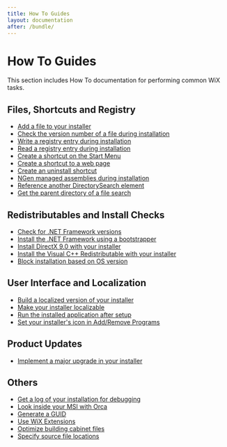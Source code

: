 ```yaml
---
title: How To Guides
layout: documentation
after: /bundle/
---
```

# How To Guides

This section includes How To documentation for performing common WiX tasks.

## Files, Shortcuts and Registry

<ul>
<li><a href="add_a_file.htm"> Add a file to your installer</a></li>
<li><a href="check_the_version_number.htm"> Check the version number of a file during installation</a></li>
<li><a href="write_a_registry_entry.htm"> Write a registry entry during installation</a></li>
<li><a href="read_a_registry_entry.htm"> Read a registry entry during installation</a></li>
<li><a href="create_start_menu_shortcut.htm"> Create a shortcut on the Start Menu</a></li>
<li><a href="create_internet_shortcut.htm"> Create a shortcut to a web page</a></li>
<li><a href="create_an_uninstall_shortcut.htm"> Create an uninstall shortcut</a></li>
<li><a href="ngen_managed_assemblies.htm"> NGen managed assemblies during installation</a></li>
<li><a href="directorysearchref.htm"> Reference another DirectorySearch element</a></li>
<li><a href="parentdirectorysearch.htm"> Get the parent directory of a file search</a></li>
</ul>
<h2>Redistributables and Install Checks</h2>
<ul>
<li><a href="check_for_dotnet.htm"> Check for .NET Framework versions</a></li>
<li><a href="install_dotnet.htm"> Install the .NET Framework using a bootstrapper</a></li>
<li><a href="install_directx9.htm"> Install DirectX 9.0 with your installer</a></li>
<li><a href="install_vcredist.htm"> Install the Visual C++ Redistributable with your installer</a></li>
<li><a href="block_install_on_os.htm"> Block installation based on OS version</a></li>
</ul>
<h2>User Interface and Localization</h2>
<ul>
<li><a href="build_a_localized_version.htm"> Build a localized version of your installer</a></li>
<li><a href="make_installer_localizable.htm"> Make your installer localizable</a></li>
<li><a href="run_program_after_install.htm"> Run the installed application after setup</a></li>
<li><a href="configure_arp_appearance.htm"> Set your installer's icon in Add/Remove Programs</a></li>
</ul>
<h2>Product Updates</h2>
<ul>
<li><a href="major_upgrade.htm"> Implement a major upgrade in your installer</a></li>
</ul>
<h2>Others</h2>
<ul>
<li><a href="get_a_log.htm"> Get a log of your installation for debugging</a></li>
<li><a href="look_inside_msi.htm"> Look inside your MSI with Orca</a></li>
<li><a href="generate_guids.htm"> Generate a GUID</a></li>
<li><a href="extension_usage_introduction.htm"> Use WiX Extensions</a></li>
<li><a href="optimizing_builds.htm"> Optimize building cabinet files</a></li>
<li><a href="specifying_source_files.htm"> Specify source file locations</a></li>
</ul>
